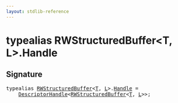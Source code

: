 ```yaml
---
layout: stdlib-reference
---
```


# typealias RWStructuredBuffer\<T, L\>\.Handle

## Signature

<pre>
<span class='code_keyword'>typealias</span> <a href="/stdlib-reference/types/rwstructuredbuffer-012c/index" class="code_type">RWStructuredBuffer</a>&lt;<a href="/stdlib-reference/types/rwstructuredbuffer-012c/index#typeparam-T" class="code_type">T</a>, <a href="/stdlib-reference/types/rwstructuredbuffer-012c/index#typeparam-L" class="code_type">L</a>&gt;.<a href="/stdlib-reference/types/rwstructuredbuffer-012c/handle-0" class="code_type">Handle</a> = 
    <a href="/stdlib-reference/types/descriptorhandle-0a/index" class="code_type">DescriptorHandle</a>&lt;<a href="/stdlib-reference/types/rwstructuredbuffer-012c/index" class="code_type">RWStructuredBuffer</a>&lt;<a href="/stdlib-reference/types/rwstructuredbuffer-012c/index#typeparam-T" class="code_type">T</a>, <a href="/stdlib-reference/types/rwstructuredbuffer-012c/index#typeparam-L" class="code_type">L</a>&gt;&gt;;
</pre>

